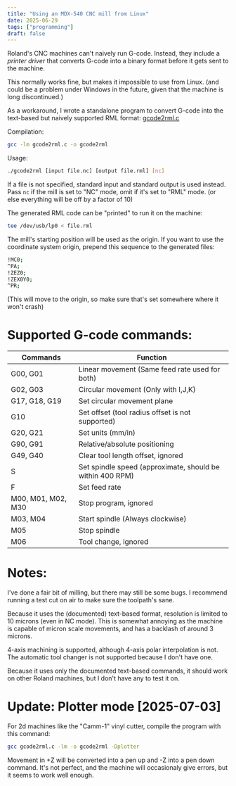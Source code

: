 ```yaml
---
title: "Using an MDX-540 CNC mill from Linux"
date: 2025-06-29
tags: ["programming"]
draft: false
---
```


Roland's CNC machines can't naively run G-code.
Instead, they include a *printer driver* that converts G-code into a binary format before it gets sent to the machine. 

This normally works fine, but makes it impossible to use from Linux. 
(and could be a problem under Windows in the future, given that the machine is long discontinued.)

As a workaround, I wrote a standalone program to convert G-code into the text-based but naively supported RML format:
[gcode2rml.c](gcode2rml.c)

Compilation:

```sh
gcc -lm gcode2rml.c -o gcode2rml
```

Usage:

```sh
./gcode2rml [input file.nc] [output file.rml] [nc]
```

If a file is not specified, standard input and standard output is used instead. 
Pass `nc` if the mill is set to "NC" mode, omit if it's set to "RML" mode.
(or else everything will be off by a factor of 10)

The generated RML code can be "printed" to run it on the machine:

```sh
tee /dev/usb/lp0 < file.rml
```

The mill's starting position will be used as the origin. 
If you want to use the coordinate system origin, prepend this sequence to the generated files:

```sh
!MC0;
^PA;
!ZEZ0;
!ZEX0Y0;
^PR;
```

(This will move to the origin, so make sure that's set somewhere where it won't crash)

# Supported G-code commands:

|Commands|Function|
|-|-|
|G00, G01|Linear movement (Same feed rate used for both)|
|G02, G03|Circular movement (Only with I,J,K)|
|G17, G18, G19|Set circular movement plane|
|G10|Set offset (tool radius offset is not supported)|
|G20, G21|Set units (mm/in)|
|G90, G91|Relative/absolute positioning|
|G49, G40|Clear tool length offset, ignored|
|S|Set spindle speed (approximate, should be within 400 RPM)|
|F|Set feed rate|
|M00, M01, M02, M30|Stop program, ignored|
|M03, M04|Start spindle (Always clockwise)|
|M05|Stop spindle|
|M06|Tool change, ignored|

# Notes:

I've done a fair bit of milling, but there may still be some bugs.
I recommend running a test cut on air to make sure the toolpath's sane.

Because it uses the (documented) text-based format, resolution is limited to 10 microns (even in NC mode).
This is somewhat annoying as the machine is capable of micron scale movements, and has a backlash of around 3 microns. 

4-axis machining is supported, although 4-axis polar interpolation is not.
The automatic tool changer is not supported because I don't have one. 

Because it uses only the documented text-based commands, it should work on other Roland machines, but I don't have any to test it on.

# Update: Plotter mode [2025-07-03]

For 2d machines like the "Camm-1" vinyl cutter, compile the program with this command:

```sh
gcc gcode2rml.c -lm -o gcode2rml -Dplotter
```
Movement in +Z will be converted into a pen up and -Z into a pen down command.
It's not perfect, and the machine will occasionaly give errors, but it seems to work well enough.
